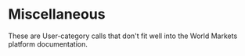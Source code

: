 # Miscellaneous

These are User-category calls that don't fit well into the World Markets platform documentation.





